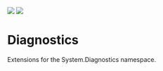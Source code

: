 ![](https://img.shields.io/github/license/Woody230/CSharpExtensions)
[![](https://img.shields.io/nuget/v/Woody230.Diagnostics)](https://www.nuget.org/packages/Woody230.Diagnostics)

# Diagnostics

Extensions for the System.Diagnostics namespace.